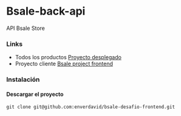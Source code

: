 # Bsale-back-api
API Bsale Store

### Links
- Todos los productos [Proyecto desplegado](https://bsale-my-backend.herokuapp.com/api/v1/products) 
- Proyecto cliente [Bsale project frontend](https://github.com/enverdavid/bsale-desafio-frontend)


### Instalación 

#### Descargar el proyecto
`git clone git@github.com:enverdavid/bsale-desafio-frontend.git`